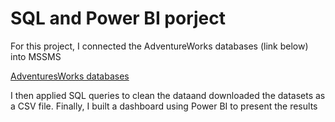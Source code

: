 # SQL and Power BI porject


For this project, I connected the AdventureWorks databases (link below) into MSSMS

[AdventuresWorks databases](https://docs.microsoft.com/en-us/sql/samples/adventureworks-install-configure?view=sql-server-ver15&tabs=ssms)


I then applied SQL queries to clean the dataand downloaded the datasets as a CSV file. Finally, I built a dashboard using Power BI to present the results
